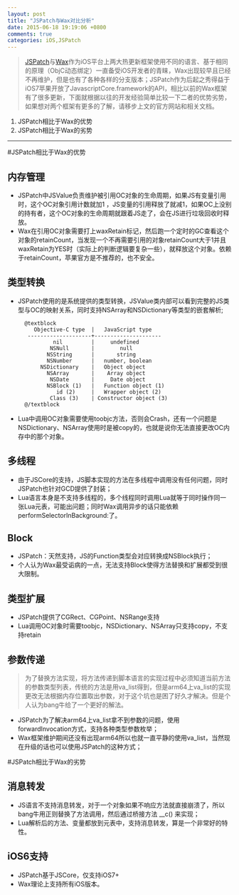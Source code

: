 ```yaml
---
layout: post
title: "JSPatch与Wax对比分析"
date: 2015-06-18 19:19:06 +0800
comments: true
categories: iOS,JSPatch
---
```

> [JSPatch](https://github.com/bang590/JSPatch)与[Wax](https://github.com/probablycorey/wax)作为iOS平台上两大热更新框架使用不同的语言、基于相同的原理（ObjC动态绑定）一直备受iOS开发者的青睐，Wax出现较早且已经不再维护，但是也有了各种各样的分支版本；JSPatch作为后起之秀得益于iOS7苹果开放了JavascriptCore.framework的API，相比以前的Wax框架有了很多更新，下面就根据以往的开发经验简单比较一下二者的优势劣势，如果想对两个框架有更多的了解，请移步上文的官方网站和相关文档。

<!--more-->

1. JSPatch相比于Wax的优势
2. JSPatch相比于Wax的劣势

---

#JSPatch相比于Wax的优势

内存管理
---
* JSPatch中JSValue负责维护被引用OC对象的生命周期，如果JS有变量引用时，这个OC对象引用计数就加1 ，JS变量的引用释放了就减1，如果OC上没别的持有者，这个OC对象的生命周期就跟着JS走了，会在JS进行垃圾回收时释放。
* Wax在引用OC对象需要打上waxRetain标记，然后跑一个定时的GC查看这个对象的retainCount，当发现一个不再需要引用的对象retainCount大于1并且waxRetain为YES时（实际上的判断逻辑要复杂一些），就释放这个对象。依赖于retainCount，苹果官方是不推荐的，也不安全。

类型转换
---
* JSPatch使用的是系统提供的类型转换，JSValue类内部可以看到完整的JS类型与OC的映射关系，同时支持NSArray和NSDictionary等类型的嵌套解析;

        @textblock
           Objective-C type  |   JavaScript type
         --------------------+---------------------
                 nil         |     undefined
                NSNull       |        null
               NSString      |       string
               NSNumber      |   number, boolean
             NSDictionary    |   Object object
               NSArray       |    Array object
                NSDate       |     Date object
               NSBlock (1)   |   Function object (1)
                  id (2)     |   Wrapper object (2)
                Class (3)    | Constructor object (3)
        @/textblock

* Lua中调用OC对象需要使用toobjc方法，否则会Crash，还有一个问题是NSDictionary、NSArray使用时是被copy的，也就是说你无法直接更改OC内存中的那个对象。

多线程
---
* 由于JSCore的支持，JS脚本实现的方法在多线程中调用没有任何问题，同时JSPatch也针对GCD提供了封装；
* Lua语言本身是不支持多线程的，多个线程同时调用Lua就等于同时操作同一张Lua元表，可能出问题；同时Wax调用异步的话只能依赖performSelectorInBackground:了。

Block
---
* JSPatch：天然支持，JS的Function类型会对应转换成NSBlock执行；
* 个人认为Wax最受诟病的一点，无法支持Block使得方法替换和扩展都受到很大限制。

类型扩展
---
* JSPatch提供了CGRect、CGPoint、NSRange支持
* Lua调用OC对象时需要toobjc，NSDictionary、NSArray只支持copy，不支持retain

参数传递
---
> 为了替换方法实现，将方法传递到脚本语言的实现过程中必须知道当前方法的参数类型列表，传统的方法是用va_list得到，但是arm64上va_list的实现更改无法根据内存位置取出参数，对于这个坑也是困了好久才解决。但是个人认为bang牛给了一个更好的解法。

* JSPatch为了解决arm64上va_list拿不到参数的问题，使用forwardInvocation方式，支持各种类型参数枚举；
* Wax框架维护期间还没有出现arm64所以也就一直平静的使用va_list，当然现在升级的话也可以使用JSPatch的这种方式；

#JSPatch相比于Wax的劣势

消息转发
---
* JS语言不支持消息转发，对于一个对象如果不响应方法就直接崩溃了，所以bang牛用正则替换了方法调用，然后通过桥接方法 __c() 来实现；
* Lua解析后的方法、变量都放到元表中，支持消息转发，算是一个非常好的特性。

iOS6支持
---
* JSPatch基于JSCore，仅支持iOS7+
* Wax理论上支持所有iOS版本。
